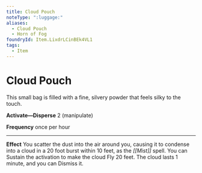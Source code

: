 ```yaml
---
title: Cloud Pouch
noteType: ":luggage:"
aliases:
  - Cloud Pouch
  - Horn of Fog
foundryId: Item.LixdrLCinBEk4VL1
tags:
  - Item
---
```


# Cloud Pouch

This small bag is filled with a fine, silvery powder that feels silky to the touch.

**Activate—Disperse** 2 (manipulate)

****Frequency**** once per hour

* * *

****Effect**** You scatter the dust into the air around you, causing it to condense into a cloud in a 20 foot burst within 10 feet, as the _[[Mist]]_ spell. You can Sustain the activation to make the cloud Fly 20 feet. The cloud lasts 1 minute, and you can Dismiss it.
